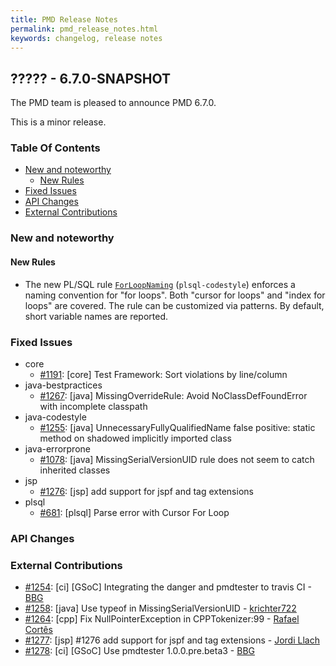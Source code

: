 ```yaml
---
title: PMD Release Notes
permalink: pmd_release_notes.html
keywords: changelog, release notes
---
```


## ????? - 6.7.0-SNAPSHOT

The PMD team is pleased to announce PMD 6.7.0.

This is a minor release.

### Table Of Contents

* [New and noteworthy](#new-and-noteworthy)
    *   [New Rules](#new-rules)
* [Fixed Issues](#fixed-issues)
* [API Changes](#api-changes)
* [External Contributions](#external-contributions)

### New and noteworthy

#### New Rules

*   The new PL/SQL rule [`ForLoopNaming`](pmd_rules_plsql_codestyle.html#forloopnaming) (`plsql-codestyle`)
    enforces a naming convention for "for loops". Both "cursor for loops" and "index for loops" are covered.
    The rule can be customized via patterns. By default, short variable names are reported.

### Fixed Issues

*   core
    *   [#1191](https://github.com/pmd/pmd/issues/1191): \[core] Test Framework: Sort violations by line/column
*   java-bestpractices
    *   [#1267](https://github.com/pmd/pmd/pull/1267): \[java] MissingOverrideRule: Avoid NoClassDefFoundError with incomplete classpath
*   java-codestyle
    *   [#1255](https://github.com/pmd/pmd/issues/1255): \[java] UnnecessaryFullyQualifiedName false positive: static method on shadowed implicitly imported class
*   java-errorprone
    *   [#1078](https://github.com/pmd/pmd/issues/1078): \[java] MissingSerialVersionUID rule does not seem to catch inherited classes
*   jsp
    *   [#1276](https://github.com/pmd/pmd/issues/1276): \[jsp] add support for jspf and tag extensions
*   plsql
    *   [#681](https://github.com/pmd/pmd/issues/681): \[plsql] Parse error with Cursor For Loop

### API Changes

### External Contributions

*   [#1254](https://github.com/pmd/pmd/pull/1254): \[ci] \[GSoC] Integrating the danger and pmdtester to travis CI - [BBG](https://github.com/djydewang)
*   [#1258](https://github.com/pmd/pmd/pull/1258): \[java] Use typeof in MissingSerialVersionUID - [krichter722](https://github.com/krichter722)
*   [#1264](https://github.com/pmd/pmd/pull/1264): \[cpp] Fix NullPointerException in CPPTokenizer:99 - [Rafael Cortês](https://github.com/mrfyda)
*   [#1277](https://github.com/pmd/pmd/pull/1277): \[jsp] #1276 add support for jspf and tag extensions - [Jordi Llach](https://github.com/jordillachmrf)
*   [#1278](https://github.com/pmd/pmd/pull/1278): \[ci] \[GSoC] Use pmdtester 1.0.0.pre.beta3 - [BBG](https://github.com/djydewang)

